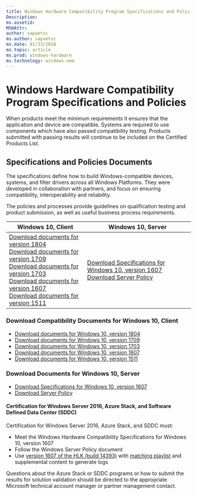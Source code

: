```yaml
---
title: Windows Hardware Compatibility Program Specifications and Policies
Description: 
ms.assetid: 
MSHAttr: 
author: sapaetsc
ms.author: sapaetsc
ms.date: 01/23/2018
ms.topic: article
ms.prod: windows-hardware
ms.technology: windows-oem
---
```


# Windows Hardware Compatibility Program Specifications and Policies

When products meet the minimum requirements it ensures that the application and device are compatible. Systems are required to use components which have also passed compatibility testing. Products submitted with passing results will continue to be included on the Certified Products List.

## Specifications and Policies Documents

The specifications define how to build Windows-compatible devices, systems, and filter drivers across all Windows Platforms. They were developed in collaboration with partners, and focus on ensuring compatibility, interoperability and reliability. 

The policies and processes provide guidelines on qualification testing and product submission, as well as useful business process requirements.


|Windows 10, Client|Windows 10, Server|
|--|--|
|[Download documents for version 1804](#)<br>[Download documents for version 1709](#)<br>[Download documents for version 1703](#)<br>[Download documents for version 1607](#)<br>[Download documents for version 1511](#)|[Download Specifications for Windows 10, version 1607](#) <br>[Download Server Policy](#)


### Download Compatibility Documents for Windows 10, Client

* [Download documents for Windows 10, version 1804](#)
* [Download documents for Windows 10, version 1709](#)
* [Download documents for Windows 10, version 1703](#)
* [Download documents for Windows 10, version 1607](#)
* [Download documents for Windows 10, version 1511](#)

### Download Documents for Windows 10, Server

* [Download Specifications for Windows 10, version 1607](#) 
* [Download Server Policy](#)

#### Certification for Windows Server 2016, Azure Stack, and Software Defined Data Center (SDDC)

Certification for Windows Server 2016, Azure Stack, and SDDC must:

 - Meet the Windows Hardware Compatibility Specifications for Windows 10, version 1607 
 - Follow the Windows Server Policy document
 - Use [version 1607 of the HLK (build 14393)](https://go.microsoft.com/fwlink/p/?LinkID=404112) with [matching playlist](http://aka.ms/hlkplaylist) and supplemental content to generate logs

Questions about the Azure Stack or SDDC programs or how to submit the results for solution validation should be directed to the appropriate Microsoft technical account manager or partner management contact.


